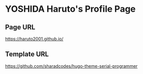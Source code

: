 # YOSHIDA Haruto's Profile Page

## Page URL

https://haruto2001.github.io/

## Template URL

https://github.com/sharadcodes/hugo-theme-serial-programmer

